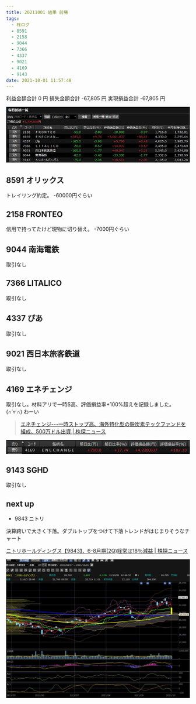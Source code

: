 ```yaml
---
title: 20211001 結果 前場
tags:
  - 株ログ
  - 8591
  - 2158
  - 9044
  - 7366
  - 4337
  - 9021
  - 4169
  - 9143
date: 2021-10-01 11:57:48
---
```


利益金額合計 0 円
損失金額合計 -67,805 円
実現損益合計 -67,805 円

![i](/kab/img/20211001000.jpg)

## 8591 オリックス

トレイリング約定。 -60000円ぐらい

## 2158 FRONTEO

信用で持ってたけど現物に切り替え。 -7000円ぐらい

## 9044 南海電鉄

取引なし

## 7366 LITALICO

取引なし

## 4337 ぴあ

取引なし

## 9021 西日本旅客鉄道

取引なし

## 4169 エネチェンジ

取引なし。材料アリで一時S高、評価損益率+100%超えを記録しました。(∩˙▿˙∩) わーい

> [エネチェンジ---一時ストップ高、海外特化型の脱炭素テックファンドを組成、500万ドル出資 | 株探ニュース](https://kabutan.jp/stock/news?code=4169&b=n202110010370)

![i](/kab/img/20211001001.png)

## 9143 SGHD

取引なし

## next up

- 9843 ニトリ

決算跨いで大きく下落。ダブルトップをつけて下落トレンドがはじまりそうなチャート

[ニトリホールディングス【9843】、6-8月期(2Q)経常は18％減益 | 株探ニュース](https://kabutan.jp/stock/news?code=9843&b=k202109300017)

![i](/kab/img/20211001002.jpg)
